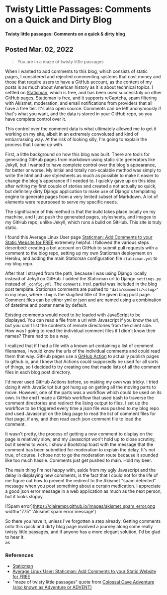 # Twisty Little Passages: Comments on a Quick and Dirty Blog

#### Twisty little passages: Comments on a quick & dirty blog  

## Posted Mar. 02, 2022

> You are in a maze of twisty little passages

When I wanted to add comments to this blog, which consists of static pages, I considered and rejected commenting systems that cost money and those that require users to have a GitHub account, as the content of my posts is as much about American history as it is about technical topics. I settled on <a href="https://staticman.net/">Staticman</a>, which is free, and has been used successfuly on other GitHub pages. Staticman is free, and it supports reCaptcha, spam filtering with Akismet, moderation, and email notifications from providers that all have a free tier. It's also open source. Comments can be left anonymously if that's what you want, and the data is stored in your GitHub repo, so you have complete control over it.   

This control over the comment data is what ultimately allowed me to get it working on my site, albeit in an extremely convoluted and kind of embarrassing way. At the risk of looking silly, I'm going to explain the process that I came up with.  

First, a little background on how this blog was built. There are tools for generating GitHub pages from markdown using static site generators like Jekyll, but I wanted to have complete control over the blog's appearance, for better or worse. My initial and totally non-scalable method was simply to write the html and use stylesheets as much as possible to make it easier to change the blog's apperance if I needed to. I quickly gave up on this idea after writing my first couple of stories and created a not actually so quick, but definitely dirty Django application to make use of Django's templating engine to generate pages from a very limited subset of Markdown. A lot of elements were repurposed to serve my specific needs.  

The significance of this method is that the build takes place locally on my machine, and I just push the generated pages, stylesheets, and images to my GitHub repo, unlike Jekyll, which runs a build on GitHub. This site is truly static.   

I found this Average Linux User page <a href="https://averagelinuxuser.com/staticman-comments/">Staticman: Add Comments to your Static Website for FREE</a> extremely helpful. I followed the various steps described: creating a bot account on GitHub to submit pull requests with a comment to the blog repo, setting up my own Staticman deployment on Heroku, and adding the main Staticman configuration file `staticman.yml` to my blog repo.   

After that I strayed from the path, because I was using Django locally instead of Jekyll on GitHub. I added the Staticman url to Django `settings.py` instead of `_config.yml`. The `comments.html` partial was included in the blog post template. Staticman comments are pushed to `"data/comments/<slug>"` in my repo, where `slug` is the slugified title of the given blog post page. Comment files can be either yml or json and are named using a combination of datetime and poster name by default.  

Existing comments would need to be loaded with JavaScript to be displayed. You can read a file from a url with Javascript if you know the url, but you can't list the contents of remote directories from the client side. How was I going to read the individual comment files if I didn't know their names? There had to be a way.  

I realized that if I had a file with a known url containing a list of comment filenames, I would know the urls of the individual comments and could read them that way. GitHub pages use a <a href="https://docs.github.com/en/actions">GitHub Action</a> to actually publish pages to github.io, and I knew that Actions could supposedly be used for all sorts of things, so I decided to try creating one that made lists of all the comment files in each blog post directory.  

I'd never used GitHub Actions before, so making my own was tricky. I tried doing it with JavaScript but got hung up on getting all the moving parts to move. However, one of the parts was a workflow which could be used on its own. In the end I made a GitHub workflow that used bash to traverse the comment directories and redirect the lising output to files. I set up the workflow to be triggered every time a json file was pushed to my blog repo and used Javascript on the blog page to read the list of comment files for that page, if any, and then read each json comment file to load the comment.  

It wasn't pretty, the process of getting a new comment to display on the page is relatively slow, and my Javascript won't hold up to close scrutiny, but it seems to work. I show a Bootstrap toast with the message that the comment has been submitted for moderation to explain the delay. It's not true, of course. I chose not to go the moderation route because it sounded like too much hassle. Comments just get pushed to main. Hold my beer.  

The main thing I'm not happy with, aside from my ugly Javascript and the delay in displaying new comments, is the fact that I could not for the life of me figure out how to prevent the redirect to the Akismet "spam detected" message when you post something about a certain medication. I appreciate a good json error message in a web application as much as the next person, but it looks sloppy.  

![Spam error](https://clairempr.github.io/images/akismet_spam_error.png width="775" 'Akismet spam error message')

So there you have it, unless I've forgotten a step already. Getting comments onto this quick and dirty blog page involved a journey along some really twisty little passages, and if anyone has a more elegant solution, I'd be glad to hear it.  
as 

### References
- <a href="https://staticman.net/">Staticman</a>
- <a href="https://averagelinuxuser.com/staticman-comments/">Average Linux User: Staticman: Add Comments to your Static Website for FREE</a>
- "maze of twisty little passages" quote from <a href="https://en.wikipedia.org/wiki/Colossal_Cave_Adventure">Colossal Cave Adventure (also known as Adventure or ADVENT)</a> 
